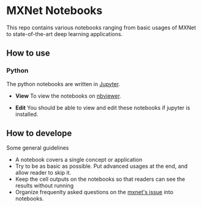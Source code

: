 # MXNet Notebooks

This repo contains various notebooks ranging from basic usages of MXNet to
state-of-the-art deep learning applications.

## How to use

### Python

The python notebooks are written in [Jupyter](http://jupyter.org/).

- **View** To view the notebooks on [nbviewer](http://nbviewer.jupyter.org/github/dmlc/mxnet-notebooks/blob/master/python/outline.ipynb).

- **Edit** You should be able to view and edit these notebooks if jupyter is installed.

## How to develope

Some general guidelines

- A notebook covers a single concept or application
- Try to be as basic as possible. Put advanced usages at the end, and allow reader to skip it.
- Keep the cell outputs on the notebooks so that readers can see the results without running
- Organize frequenlty asked questions on the [mxnet's issue](https://github.com/dmlc/mxnet/issues) into notebooks.
